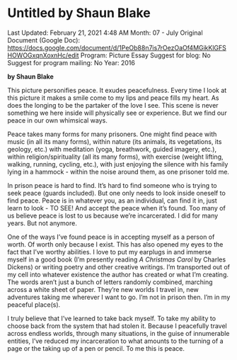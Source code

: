 # Untitled by Shaun Blake

Last Updated: February 21, 2021 4:48 AM
Month: 07 - July
Original Document (Google Doc): https://docs.google.com/document/d/1PeOb88n7is7rOezOaOf4MGikKlGFSHOWOGxqnXoxnHc/edit
Program: Picture Essay
Suggest for blog: No
Suggest for program mailing: No
Year: 2016

**by Shaun Blake**

This picture personifies peace. It exudes peacefulness. Every time I look at this picture it makes a smile come to my lips and peace fills my heart. As does the longing to be the partaker of the love I see. This scene is never something we here inside will physically see or experience. But we find our peace in our own whimsical ways.

Peace takes many forms for many prisoners. One might find peace with music (in all its many forms), within nature (its animals, its vegetations, its geology, etc.) with meditation (yoga, breathwork, guided imagery, etc.), within religion/spirituality (all its many forms), with exercise (weight lifting, walking, running, cycling, etc.), with just enjoying the silence with his family lying in a hammock - within the noise around them, as one prisoner told me.

In prison peace is hard to find. It’s hard to find someone who is trying to seek peace (guards included). But one only needs to look inside oneself to find peace. Peace is in whatever you, as an individual, can find it in, just learn to look - TO SEE! And accept the peace when it’s found. Too many of us believe peace is lost to us because we’re incarcerated. I did for many years. But not anymore.

One of the ways I’ve found peace is in accepting myself as a person of worth. Of worth only because I exist. This has also opened my eyes to the fact that I’ve worthy abilities. I love to put my earplugs in and immerse myself in a good book (I’m presently reading *A Christmas Carol* by Charles Dickens) or writing poetry and other creative writings. I’m transported out of my cell into whatever existence the author has created or what I’m creating. The words aren’t just a bunch of letters randomly combined, marching across a white sheet of paper. They’re new worlds I travel in, new adventures taking me wherever I want to go. I’m not in prison then. I’m in my peaceful place(s).

I truly believe that I’ve learned to take back myself. To take my ability to choose back from the system that had stolen it. Because I peacefully travel across endless worlds, through many situations, in the guise of innumerable entities, I’ve reduced my incarceration to what amounts to the turning of a page or the taking up of a pen or pencil. To me this is peace.